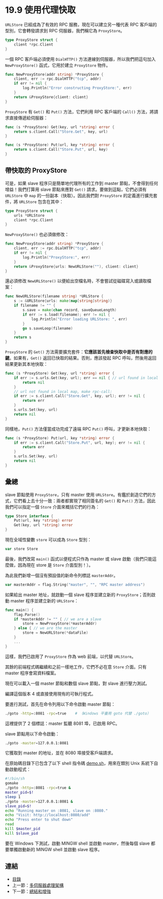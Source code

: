 # 19.9 使用代理快取

`URLStore` 已經成為了有效的 RPC 服務，現在可以建立另一種代表 RPC 客戶端的型別，它會轉發請求到 RPC 伺服器，我們稱它為 `ProxyStore`。
```go
type ProxyStore struct {
	client *rpc.Client
}
```

一個 RPC 客戶端必須使用 `DialHTTP()` 方法連線到伺服器，所以我們把這句加入 `NewProxyStore()` 函式，它用於建立 `ProxyStore` 物件。
```go
func NewProxyStore(addr string) *ProxyStore {
	client, err := rpc.DialHTTP("tcp", addr)
	if err != nil {
		log.Println("Error constructing ProxyStore:", err)
	}
	return &ProxyStore{client: client}
}
```

`ProxyStore` 有 `Get()` 和 `Put()` 方法，它們利用 RPC 客戶端的 `Call()` 方法，將請求直接傳遞給伺服器：

```go
func (s *ProxyStore) Get(key, url *string) error {
	return s.client.Call("Store.Get", key, url)
}

func (s *ProxyStore) Put(url, key *string) error {
	return s.client.Call("Store.Put", url, key)
}
```

## 帶快取的 ProxyStore

可是，如果 slave 程序只是簡單地代理所有的工作到 master 節點，不會得到任何增益！我們打算用 slave 節點來應對 `Get()` 請求。要做到這點，它們必須有 `URLStore` 中 `map` 的一份副本（快取）。因此我們對 `ProxyStore` 的定義進行擴充套件，將 `URLStore` 包含在其中：
```go
type ProxyStore struct {
	urls *URLStore
	client *rpc.Client
}
```

`NewProxyStore()` 也必須做修改：

```go
func NewProxyStore(addr string) *ProxyStore {
	client, err := rpc.DialHTTP("tcp", addr)
	if err != nil {
		log.Println("ProxyStore:", err)
	}
	return &ProxyStore{urls: NewURLStore(""), client: client}
}
```

還必須修改 `NewURLStore()` 以便給出空檔名時，不會嘗試從磁碟寫入或讀取檔案：
```go
func NewURLStore(filename string) *URLStore {
	s := &URLStore{urls: make(map[string]string)}
	if filename != "" {
		s.save = make(chan record, saveQueueLength)
		if err := s.load(filename); err != nil {
			log.Println("Error loading URLStore: ", err)
		}
		go s.saveLoop(filename)
	}
	return s
}
```

`ProxyStore` 的 `Get()` 方法需要擴充套件：**它應該首先檢查快取中是否有對應的鍵**。如果有，`Get()` 返回已快取的結果。否則，應該發起 RPC 呼叫，然後用返回結果更新其本地快取：

```go
func (s *ProxyStore) Get(key, url *string) error {
	if err := s.urls.Get(key, url); err == nil { // url found in local map
		return nil
	}
	// url not found in local map, make rpc-call:
	if err := s.client.Call("Store.Get", key, url); err != nil {
		return err
	}
	s.urls.Set(key, url)
	return nil
}
```

同樣地，`Put()` 方法僅當成功完成了遠端 RPC `Put()` 呼叫，才更新本地快取：
```go
func (s *ProxyStore) Put(url, key *string) error {
	if err := s.client.Call("Store.Put", url, key); err != nil {
		return err
	}
	s.urls.Set(key, url)
	return nil
}
```

## 彙總

slave 節點使用 `ProxyStore`，只有 master 使用 `URLStore`。有鑑於創造它們的方式，它們看上去十分一致：兩者都實現了相同簽名的 `Get()` 和 `Put()` 方法，因此我們可以指定一個 `Store` 介面來概括它們的行為：
```go
type Store interface {
	Put(url, key *string) error
	Get(key, url *string) error
}
```

現在全域性變數 `store` 可以成為 `Store` 型別：
```go
var store Store
```

最後，我們改寫 `main()` 函式以便程式只作為 master 或 slave 啟動（我們只能這麼做，因為現在 store 是 `Store` 介面型別！）。

為此我們新增一個沒有預設值的新命令列標誌 `masterAddr`。
```go
var masterAddr = flag.String("master", "", "RPC master address")
```

如果給出 master 地址，就啟動一個 slave 程序並建立新的 `ProxyStore`；否則啟動 master 程序並建立新的 `URLStore`：
```go
func main() {
	flag.Parse()
	if *masterAddr != "" { // we are a slave
		store = NewProxyStore(*masterAddr)
	} else { // we are the master
		store = NewURLStore(*dataFile)
	}
	...
}
```

這樣，我們已啟用了 `ProxyStore` 作為 web 前端，以代替 `URLStore`。

其餘的前端程式碼繼續和之前一樣地工作，它們不必在意 `Store` 介面。只有 master 程序會寫資料檔案。

現在可以載入一個 master 節點和數個 slave 節點，對 slave 進行壓力測試。

編譯這個版本 4 或直接使用現有的可執行程式。

要進行測試，首先在命令列用以下命令啟動 master 節點：
```bash
./goto -http=:8081 -rpc=true	# （Windows 平臺用 goto 代替 ./goto）
```
這裡提供了 2 個標誌：master 監聽 8081 埠，已啟用 RPC。

slave 節點用以下命令啟動：
```bash
./goto -master=127.0.0.1:8081
```

它獲取到 master 的地址，並在 8080 埠接受客戶端請求。

在原始碼目錄下已包含了以下 shell 指令碼 [demo.sh](examples/chapter_19/goto_v5/demo.sh)，用來在類別 Unix 系統下自動啟動程式：
```bash
#!/bin/sh
gomake
./goto -http=:8081 -rpc=true &
master_pid=$!
sleep 1
./goto -master=127.0.0.1:8081 &
slave_pid=$!
echo "Running master on :8081, slave on :8080."
echo "Visit: http://localhost:8080/add"
echo "Press enter to shut down"
read
kill $master_pid
kill $slave_pid
```

要在 Windows 下測試，啟動 MINGW shell 並啟動 master，然後每個 slave 都要單獨啟動新的 MINGW shell 並啟動 slave 程序。

## 連結

- [目錄](directory.md)
- 上一節：[多伺服器處理架構](19.8.md)
- 下一節：[總結和增強](19.10.md)

